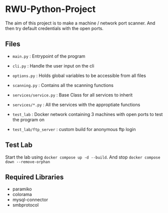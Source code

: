 # RWU-Python-Project

The aim of this project is to make a machine / network port scanner. And then try default credentials with the open ports.

## Files

- `main.py` : Entrypoint of the program
- `cli.py` : Handle the user input on the cli
- `options.py` : Holds global variables to be accessible from all files
- `scanning.py` : Contains all the scanning functions
- `services/service.py` : Base Class for all services to inherit
- `services/*.py` : All the services with the approptiate functions

- `test_lab` : Docker network containing 3 machines with open ports to test the program on
- `test_lab/ftp_server` : custom build for anonymous ftp login

## Test Lab

Start the lab using `docker compose up -d --build`. And stop `docker compose down --remove-orphan`

## Required Libraries

 - paramiko
 - colorama
 - mysql-connector
 - smbprotocol

